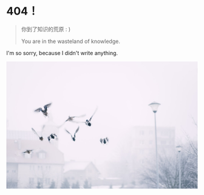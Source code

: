 # 404！

> 你到了知识的荒原 : )
>
> You are in the wasteland of knowledge.

I'm so sorry, because I didn't write anything.

![404](assets/404.jpg)  